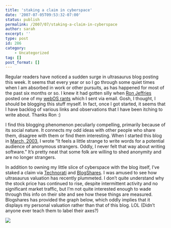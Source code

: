 ```yaml
---
title: 'staking a claim in cyberspace'
date: '2007-07-05T09:53:32-07:00'
status: publish
permalink: /2007/07/staking-a-claim-in-cyberspace
author: sarah
excerpt: ''
type: post
id: 286
category:
    - Uncategorized
tag: []
post_format: []
---
```

Regular readers have noticed a sudden surge in ultrasaurus blog posting this week. It seems that every year or so I go through some quiet times when I am absorbed in work or other pursuits, as has happened for most of the past six months or so. I knew it had gotten silly when [Ron Jeffries](http://blog.eronj.com/) posted one of my [webOS rants](http://blog.eronj.com/2007/06/23/non-silod-richa-internet-applications-good-webos-less-important/) which I sent via email. Gosh, I thought, I should be blogging this stuff myself. In fact, once I got started, it seems that I have backlog of various links and observations that I have been itching to write about. Thanks Ron :)

I find this blogging phenomenon peculiarly compelling, primarily because of its social nature. It connects my odd ideas with other people who share them, disagree with them or find them interesting. When I started this blog in [March, 2003](https://www.ultrasaurus.com/sarahblog/archives/000002.html), I wrote “It feels a little strange to write words for a potential audience of anonymous strangers. Oddly, I never felt that way about writing software.” It’s pretty neat that some folk are willing to shed anonymity and are no longer strangers.

In addition to owning my little slice of cyberspace with the blog itself, I’ve staked a claim via [Technorati](http://technorati.com/claim/hd4eub3ytw) and [BlogShares](http://blogshares.com/blogs.php?blog=http%3A%2F%2Fwww.ultrasaurus.com%2F). I was amused to see how ultrasaurus valuation has recently plummeted. I don’t quite understand why the stock price has continued to rise, despite intermittent activity and no significant market traffic, but I’m not quite interested enough to wade through this info on their site and see how these things are measured. Blogshares has provided the graph below, which oddly implies that it displays my personal valuation rather than that of this blog. LOL (Didn’t anyone ever teach them to label their axes?)

![](https://www.ultrasaurus.com/images/blog/07-June-blogshares.png)